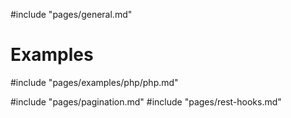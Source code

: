 #include "pages/general.md"

# Examples 
#include "pages/examples/php/php.md"

#include "pages/pagination.md"
#include "pages/rest-hooks.md"
